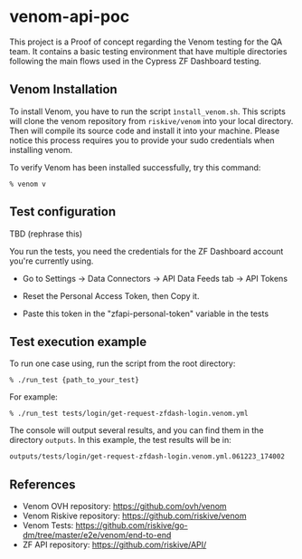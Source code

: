 # venom-api-poc

This project is a Proof of concept regarding the Venom testing for the QA team. It contains a basic testing environment that have multiple directories following the main flows used in the Cypress ZF Dashboard testing.

## Venom Installation

To install Venom, you have to run the script `ìnstall_venom.sh`. This scripts will clone the venom repository from `riskive/venom` into your local directory. Then will compile its source code and install it into your machine.
Please notice this process requires you to provide your sudo credentials when installing venom.

To verify Venom has been installed successfully, try this command:

`% venom v`

## Test configuration

TBD (rephrase this)

You run the tests, you need the credentials for the ZF Dashboard account you're currently using.

- Go to Settings -> Data Connectors -> API Data Feeds tab -> API Tokens

- Reset the Personal Access Token, then Copy it.

- Paste this token in the "zfapi-personal-token" variable in the tests

## Test execution example

To run one case using, run the script from the root directory:

`% ./run_test {path_to_your_test}`

For example:

`% ./run_test tests/login/get-request-zfdash-login.venom.yml`

The console will output several results, and you can find them in the directory `outputs`. In this example, the test results will be in:

`outputs/tests/login/get-request-zfdash-login.venom.yml.061223_174002`

## References

- Venom OVH repository: <https://github.com/ovh/venom>
- Venom Riskive repository: <https://github.com/riskive/venom>
- Venom Tests: <https://github.com/riskive/go-dm/tree/master/e2e/venom/end-to-end>
- ZF API repository: <https://github.com/riskive/API/>
